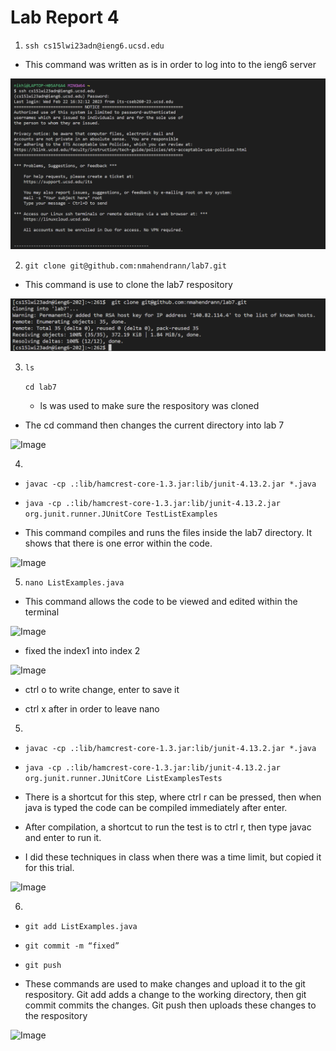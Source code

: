 # Lab Report 4

1) ```ssh cs15lwi23adn@ieng6.ucsd.edu ```

* This command was written as is in order to log into to the ieng6 server

![Image](unnamed11.png)

2) ```git clone git@github.com:nmahendrann/lab7.git```

* This command is use to clone the lab7 respository

![Image](unnamed12.png)

3) ```ls```

   ```cd lab7```
   
   * ls was used to make sure the respository was cloned

* The cd command then changes the current directory into lab 7

![Image](unnamed13.png)

4) 
* ```javac -cp .:lib/hamcrest-core-1.3.jar:lib/junit-4.13.2.jar *.java```
* ```java -cp .:lib/hamcrest-core-1.3.jar:lib/junit-4.13.2.jar org.junit.runner.JUnitCore TestListExamples```

* This command compiles and runs the files inside the lab7 directory. It shows that there is one error within the code.

![Image](unnamed14.png)


5) ```nano ListExamples.java```

* This command allows the code to be viewed and edited within the terminal

![Image](unnamed15.png)

* fixed the index1 into index 2

![Image](unnamed16.png)


* ctrl o to write change, enter to save it

* ctrl x after in order to leave nano

5) 
* ```javac -cp .:lib/hamcrest-core-1.3.jar:lib/junit-4.13.2.jar *.java```
* ```java -cp .:lib/hamcrest-core-1.3.jar:lib/junit-4.13.2.jar org.junit.runner.JUnitCore ListExamplesTests```

* There is a shortcut for this step, where ctrl r can be pressed, then when java is typed the code can be compiled immediately after enter. 
* After compilation, a shortcut to run the test is to ctrl r, then type javac and enter to run it. 
* I did these techniques in class when there was a time limit, but copied it for this trial.

![Image](unnamed17.png)


6) 

* ```git add ListExamples.java```

* ```git commit -m “fixed”```

* ```git push```

* These commands are used to make changes and upload it to the git respository. Git add adds a change to the working directory, then git commit commits the changes. Git push then uploads these changes to the respository

![Image](unnamed18.png)


